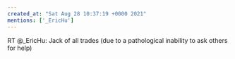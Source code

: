 ```yaml
---
created_at: "Sat Aug 28 10:37:19 +0000 2021"
mentions: ['_EricHu']
---
```


RT @_EricHu: Jack of all trades (due to a pathological inability to ask others for help)